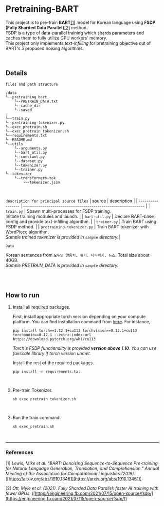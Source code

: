 # Pretraining-BART

This project is to pre-train **BART**[[1]](#1) model for Korean language using **FSDP (Fully Sharded Data Parallel)**[[2]](#2) method.<br/>
FSDP is a type of data-parallel training which shards parameters and caches them to fully utilize GPU workers' memory.<br/>
This project only implements *text-infilling* for pretraining objective out of BART's 5 proposed noising algorithms.

<br/>

## Details
`files and path structure`
```
/data
└--pretraining_bart
    └--PRETRAIN_DATA.txt
    └--cache_dir
    └--saved
.
└--train.py
└--pretraining-tokenizer.py
└--exec_pretrain.sh
└--exec_pretrain_tokenizer.sh
└--requirements.txt
└--README.md
└--utils
    └--arguments.py
    └--bart_util.py
    └--constant.py
    └--dataset.py
    └--tokenizer.py
    └--trainer.py
└--tokenizer
    └--transformers-tok
        └--tokenizer.json
```
<br/>

`description for principal source files`
| source          |  description                                                    | 
| ----------------- |  -------------------------------------------------------------- | 
| `train.py`       |  Spawn multi-processes for FSDP training.<br/> Initiate training modules and launch. | 
| `bart-util.py`       |  Declare BART-base config and provide text-infilling algorithm. | 
| `trainer.py`       |  Train BART using FSDP method. | 
| `pretraining-tokenizer.py`       |  Train BART tokenizer with WordPiece algorithm.<br/>*Sample trained tokenizer is provided in `sample` directory.*| 
<br/>


`Data`<p>
Korean sentences from `모두의 말뭉치, 위키, 나무위키, 뉴스`. Total size about 40GB.<br/>
*Sample PRETRAIN_DATA is provided in `sample` directory.*
</p>
<br/><br/>

## How to run

1. Install all required packages.<br/>

    First, install appropriate torch version depending on your compute platform. You can find installation command from [here](https://pytorch.org/get-started/locally/). For instance, 
    ```
    pip install torch==1.12.1+cu113 torchvision==0.13.1+cu113 torchaudio==0.12.1 --extra-index-url https://download.pytorch.org/whl/cu113
    ```
    *Torch's FSDP functionality is provided **version above 1.10**. You can use fairscale library if torch version unmet.*<br/>

    Install the rest of the required packages.

    ```
    pip install -r requirements.txt
    ```
    <br/>

2. Pre-train Tokenizer.
    ```shell
    sh exec_pretrain_tokenizer.sh
    ```
    <br/>
3. Run the train command.
    ```shell
    sh exec_pretrain.sh
    ```
<br/>

---

### References

<a id="1">[1]</a> *Lewis, Mike et al. “BART: Denoising Sequence-to-Sequence Pre-training for Natural Language Generation, Translation, and Comprehension.” Annual Meeting of the Association for Computational Linguistics (2019).* ([https://arxiv.org/abs/1910.13461](https://arxiv.org/abs/1910.13461))

<a id="2">[2]</a> *Ott, Myle et al. (2021). Fully Sharded Data Parallel: faster AI training with fewer GPUs.* ([https://engineering.fb.com/2021/07/15/open-source/fsdp/](https://engineering.fb.com/2021/07/15/open-source/fsdp/))